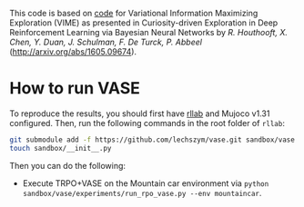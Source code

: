 This code is based on [code](https://github.com/openai/vime) for Variational Information Maximizing Exploration (VIME) as presented in Curiosity-driven Exploration in Deep Reinforcement Learning via Bayesian Neural Networks by *R. Houthooft, X. Chen, Y. Duan, J. Schulman, F. De Turck, P. Abbeel* (http://arxiv.org/abs/1605.09674). 

# How to run VASE

To reproduce the results, you should first have [rllab](https://github.com/rllab/rllab) and Mujoco v1.31 configured. Then, run the following commands in the root folder of `rllab`:

```bash
git submodule add -f https://github.com/lechszym/vase.git sandbox/vase
touch sandbox/__init__.py
```

Then you can do the following:
- Execute TRPO+VASE on the Mountain car environment via `python sandbox/vase/experiments/run_rpo_vase.py --env mountaincar`.
